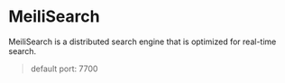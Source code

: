 # MeiliSearch

MeiliSearch is a distributed search engine that is optimized for real-time search.

> default port: 7700

